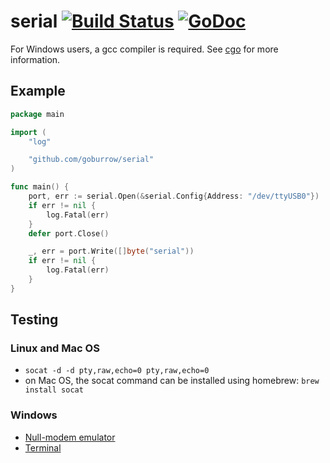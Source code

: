 # serial [![Build Status](https://travis-ci.org/goburrow/serial.svg?branch=master)](https://travis-ci.org/goburrow/serial) [![GoDoc](https://godoc.org/github.com/goburrow/serial?status.svg)](https://godoc.org/github.com/goburrow/serial)
For Windows users, a gcc compiler is required. See [cgo](https://github.com/golang/go/wiki/cgo#windows) for more information.
## Example
```go
package main

import (
	"log"

	"github.com/goburrow/serial"
)

func main() {
	port, err := serial.Open(&serial.Config{Address: "/dev/ttyUSB0"})
	if err != nil {
		log.Fatal(err)
	}
	defer port.Close()

	_, err = port.Write([]byte("serial"))
	if err != nil {
		log.Fatal(err)
	}
}
```
## Testing

### Linux and Mac OS
- `socat -d -d pty,raw,echo=0 pty,raw,echo=0`
- on Mac OS, the socat command can be installed using homebrew:
	````brew install socat````

### Windows
- [Null-modem emulator](http://com0com.sourceforge.net/)
- [Terminal](https://sites.google.com/site/terminalbpp/)

